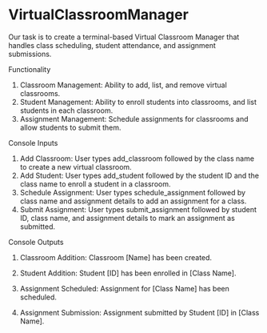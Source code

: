 # VirtualClassroomManager
Our task is to create a terminal-based Virtual Classroom Manager that handles class scheduling, student attendance, and assignment submissions.

Functionality
1. Classroom Management: Ability to add, list, and remove virtual classrooms.
2. Student Management: Ability to enroll students into classrooms, and list students in each classroom.
3. Assignment Management: Schedule assignments for classrooms and allow students to submit them.

Console Inputs
1. Add Classroom: User types add_classroom followed by the class name to create a new virtual classroom.
2. Add Student: User types add_student followed by the student ID and the class name to enroll a student in a classroom.
3. Schedule Assignment: User types schedule_assignment followed by class name and assignment details to add an assignment for a
class.
4. Submit Assignment: User types submit_assignment followed by student ID, class name, and assignment details to mark an
assignment as submitted.

Console Outputs

1. Classroom Addition: Classroom [Name] has been created.

2. Student Addition: Student [ID] has been enrolled in [Class Name].

3. Assignment Scheduled: Assignment for [Class Name] has been scheduled.

4. Assignment Submission: Assignment submitted by Student [ID] in [Class Name].
